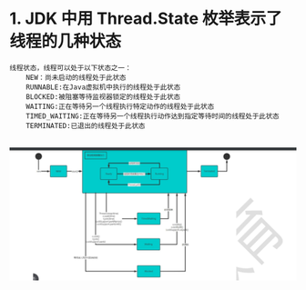 # 1. JDK 中用 Thread.State 枚举表示了线程的几种状态
    线程状态，线程可以处于以下状态之一：
        NEW：尚未启动的线程处于此状态
        RUNNABLE:在Java虚拟机中执行的线程处于此状态
        BLOCKED:被阻塞等待监视器锁定的线程处于此状态
        WAITING:正在等待另一个线程执行特定动作的线程处于此状态
        TIMED_WAITING:正在等待另一个线程执行动作达到指定等待时间的线程处于此状态
        TERMINATED:已退出的线程处于此状态

​		![images](../thread_/img/线程生命周期.png)
